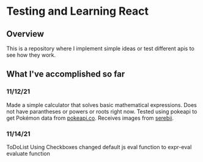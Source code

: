 # Testing and Learning React 

## Overview
This is a repository where I implement simple ideas or test different apis to see how they work.

## What I've accomplished so far

### 11/12/21
Made a simple calculator that solves basic mathematical expressions. Does not have parantheses or powers or roots right now.
Tested using pokeapi to get Pokémon data from [pokeapi.co](pokeapi.co). Receives images from [serebii](serebii.net).

### 11/14/21
ToDoList Using Checkboxes
changed default js eval function to expr-eval evaluate function